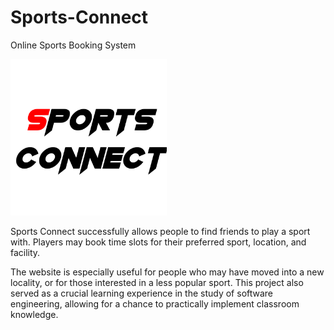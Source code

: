 # Sports-Connect
Online Sports Booking System

<img src="https://github.com/anmolbhardwaj17/Sports-Connect/blob/main/spo.png" width="250">

Sports Connect successfully allows people to find friends to play a sport with. Players may book time slots for their preferred sport, location, and facility.

The website is especially useful for people who may have moved into a new locality, or for those interested in a less popular sport. This project also served as a crucial learning experience in the study of software engineering, allowing for a chance to practically implement classroom knowledge.

